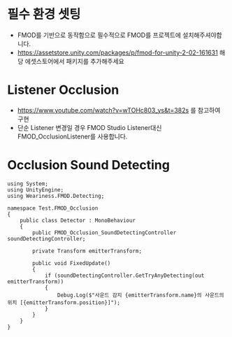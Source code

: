 # 필수 환경 셋팅
- FMOD를 기반으로 동작함으로 필수적으로 FMOD를 프로젝트에 설치해주셔야합니다.
- https://assetstore.unity.com/packages/p/fmod-for-unity-2-02-161631 해당 에셋스토어에서 패키지를 추가해주세요


# Listener Occlusion
- https://www.youtube.com/watch?v=wTOHc803_ys&t=382s 를 참고하여 구현
- 단순 Listener 변경일 경우 FMOD Studio Listener대신 FMOD_OcclusionListener를 사용합니다.

# Occlusion Sound Detecting


``` utf8
using System;
using UnityEngine;
using Weariness.FMOD.Detecting;

namespace Test.FMOD_Occlusion
{
    public class Detector : MonoBehaviour
    {
        public FMOD_Occlusion_SoundDetectingController soundDetectingController;

        private Transform emitterTransform;

        public void FixedUpdate()
        {
            if (soundDetectingController.GetTryAnyDetecting(out emitterTransform))
            {
                Debug.Log($"사운드 감지 {emitterTransform.name}의 사운드의 위치 [{emitterTransform.position}]");
            }
        }
    }
}
```